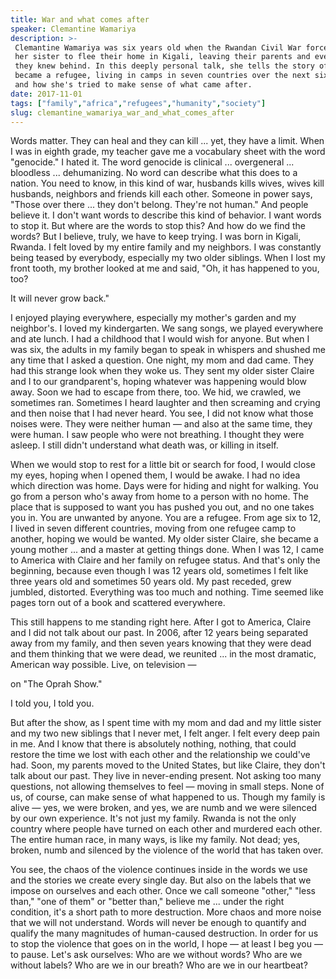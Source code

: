 ```yaml
---
title: War and what comes after
speaker: Clemantine Wamariya
description: >-
 Clemantine Wamariya was six years old when the Rwandan Civil War forced her and
 her sister to flee their home in Kigali, leaving their parents and everything
 they knew behind. In this deeply personal talk, she tells the story of how she
 became a refugee, living in camps in seven countries over the next six years --
 and how she's tried to make sense of what came after.
date: 2017-11-01
tags: ["family","africa","refugees","humanity","society"]
slug: clemantine_wamariya_war_and_what_comes_after
---
```


Words matter. They can heal and they can kill ... yet, they have a limit. When I was in
eighth grade, my teacher gave me a vocabulary sheet with the word "genocide." I hated it.
The word genocide is clinical ... overgeneral ... bloodless ... dehumanizing. No word can
describe what this does to a nation. You need to know, in this kind of war, husbands kills
wives, wives kill husbands, neighbors and friends kill each other. Someone in power says,
"Those over there ... they don't belong. They're not human." And people believe it. I
don't want words to describe this kind of behavior. I want words to stop it. But where are
the words to stop this? And how do we find the words? But I believe, truly, we have to
keep trying. I was born in Kigali, Rwanda. I felt loved by my entire family and my
neighbors. I was constantly being teased by everybody, especially my two older siblings.
When I lost my front tooth, my brother looked at me and said, "Oh, it has happened to you,
too?

It will never grow back."

I enjoyed playing everywhere, especially my mother's garden and my neighbor's. I loved my
kindergarten. We sang songs, we played everywhere and ate lunch. I had a childhood that I
would wish for anyone. But when I was six, the adults in my family began to speak in
whispers and shushed me any time that I asked a question. One night, my mom and dad came.
They had this strange look when they woke us. They sent my older sister Claire and I to
our grandparent's, hoping whatever was happening would blow away. Soon we had to escape
from there, too. We hid, we crawled, we sometimes ran. Sometimes I heard laughter and then
screaming and crying and then noise that I had never heard. You see, I did not know what
those noises were. They were neither human — and also at the same time, they were human. I
saw people who were not breathing. I thought they were asleep. I still didn't understand
what death was, or killing in itself.

When we would stop to rest for a little bit or search for food, I would close my eyes,
hoping when I opened them, I would be awake. I had no idea which direction was home. Days
were for hiding and night for walking. You go from a person who's away from home to a
person with no home. The place that is supposed to want you has pushed you out, and no one
takes you in. You are unwanted by anyone. You are a refugee. From age six to 12, I lived
in seven different countries, moving from one refugee camp to another, hoping we would be
wanted. My older sister Claire, she became a young mother ... and a master at getting
things done. When I was 12, I came to America with Claire and her family on refugee status.
And that's only the beginning, because even though I was 12 years old, sometimes I felt
like three years old and sometimes 50 years old. My past receded, grew jumbled, distorted.
Everything was too much and nothing. Time seemed like pages torn out of a book and
scattered everywhere.

This still happens to me standing right here. After I got to America, Claire and I did not
talk about our past. In 2006, after 12 years being separated away from my family, and then
seven years knowing that they were dead and them thinking that we were dead, we reunited
... in the most dramatic, American way possible. Live, on television —

on "The Oprah Show."

I told you, I told you.

But after the show, as I spent time with my mom and dad and my little sister and my two
new siblings that I never met, I felt anger. I felt every deep pain in me. And I know that
there is absolutely nothing, nothing, that could restore the time we lost with each other
and the relationship we could've had. Soon, my parents moved to the United States, but
like Claire, they don't talk about our past. They live in never-ending present. Not asking
too many questions, not allowing themselves to feel — moving in small steps. None of us, of
course, can make sense of what happened to us. Though my family is alive — yes, we were
broken, and yes, we are numb and we were silenced by our own experience. It's not just my
family. Rwanda is not the only country where people have turned on each other and murdered
each other. The entire human race, in many ways, is like my family. Not dead; yes, broken,
numb and silenced by the violence of the world that has taken over.

You see, the chaos of the violence continues inside in the words we use and the stories we
create every single day. But also on the labels that we impose on ourselves and each
other. Once we call someone "other," "less than," "one of them" or "better than," believe
me ... under the right condition, it's a short path to more destruction. More chaos and
more noise that we will not understand. Words will never be enough to quantify and qualify
the many magnitudes of human-caused destruction. In order for us to stop the violence that
goes on in the world, I hope — at least I beg you — to pause. Let's ask ourselves: Who are
we without words? Who are we without labels? Who are we in our breath? Who are we in our
heartbeat?

<!--
ad_duration=3.33
comment_count=7
event="TEDWomen 2017"
external_start_time=0
has_talk_citation=0
intro_duration=11.82
is_subtitle_required="False"
is_talk_featured="True"
language="en"
language_swap="False"
native_language="en"
number_of_related_talks=6
number_of_speakers=1
number_of_subtitled_videos=18
number_of_tags=5
number_of_talk_download_languages=19
number_of_talk_more_resources=1
number_of_talk_recommendations=0
number_of_talks_take_actions=0
post_ad_duration=0.83
published_timestamp="2018-04-24 14:55:14"
recording_date="2017-11-01"
speaker_description="Storyteller, human rights advocate"
speaker_is_published=1
speaker_name="Clemantine Wamariya"
talk_name="War and what comes after"
talks_tags=["family","africa","refugees","humanity","society"]
talks_take_action=[]
url_audio="https://download.ted.com/talks/ClemantineWamariya_2017W.mp3?apikey=acme-roadrunner"
url_photo_speaker="https://pe.tedcdn.com/images/ted/c05865416c19301dbecaae7f78f591f38d0f0a8f_254x191.jpg"
url_photo_talk="https://s3.amazonaws.com/talkstar-photos/uploads/6a82b795-73dc-4131-a7a5-a2720d3eb139/ClemantineWamariya_2018-embed.jpg"
url_webpage="https://www.ted.com/talks/clemantine_wamariya_war_and_what_comes_after"
video_type_name="TED Stage Talk"
-->